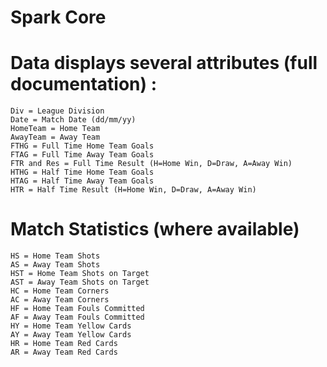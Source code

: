 # Spark Core

# Data displays several attributes (full documentation) :

    Div = League Division
    Date = Match Date (dd/mm/yy)
    HomeTeam = Home Team
    AwayTeam = Away Team
    FTHG = Full Time Home Team Goals
    FTAG = Full Time Away Team Goals
    FTR and Res = Full Time Result (H=Home Win, D=Draw, A=Away Win)
    HTHG = Half Time Home Team Goals
    HTAG = Half Time Away Team Goals
    HTR = Half Time Result (H=Home Win, D=Draw, A=Away Win)

# Match Statistics (where available)

    HS = Home Team Shots
    AS = Away Team Shots
    HST = Home Team Shots on Target
    AST = Away Team Shots on Target
    HC = Home Team Corners
    AC = Away Team Corners
    HF = Home Team Fouls Committed
    AF = Away Team Fouls Committed
    HY = Home Team Yellow Cards
    AY = Away Team Yellow Cards
    HR = Home Team Red Cards
    AR = Away Team Red Cards
